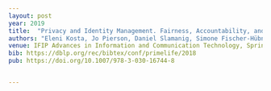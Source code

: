 ```yaml
---
layout: post
year: 2019
title:  "Privacy and Identity Management. Fairness, Accountability, and Transparency in the Age of Big Data"
authors: "Eleni Kosta, Jo Pierson, Daniel Slamanig, Simone Fischer-Hübner, Stephan Krenn"
venue: IFIP Advances in Information and Communication Technology, Springer, 2019 
bib: https://dblp.org/rec/bibtex/conf/primelife/2018
pub: https://doi.org/10.1007/978-3-030-16744-8


---
```


